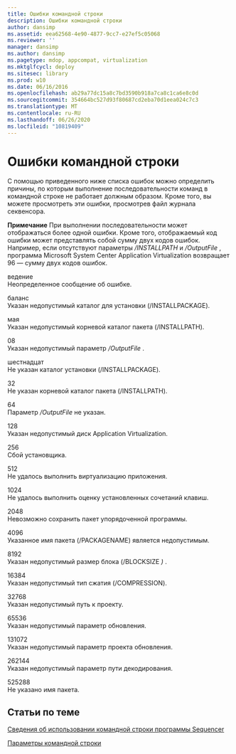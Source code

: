 ```yaml
---
title: Ошибки командной строки
description: Ошибки командной строки
author: dansimp
ms.assetid: eea62568-4e90-4877-9cc7-e27ef5c05068
ms.reviewer: ''
manager: dansimp
ms.author: dansimp
ms.pagetype: mdop, appcompat, virtualization
ms.mktglfcycl: deploy
ms.sitesec: library
ms.prod: w10
ms.date: 06/16/2016
ms.openlocfilehash: ab29a77dc15a8c7bd3590b918a7ca8c1ca6e8c0d
ms.sourcegitcommit: 354664bc527d93f80687cd2eba70d1eea024c7c3
ms.translationtype: MT
ms.contentlocale: ru-RU
ms.lasthandoff: 06/26/2020
ms.locfileid: "10819409"
---
```

# Ошибки командной строки


С помощью приведенного ниже списка ошибок можно определить причины, по которым выполнение последовательности команд в командной строке не работает должным образом. Кроме того, вы можете просмотреть эти ошибки, просмотрев файл журнала секвенсора.

**Примечание**  При выполнении последовательности может отображаться более одной ошибки. Кроме того, отображаемый код ошибки может представлять собой сумму двух кодов ошибок. Например, если отсутствуют параметры */INSTALLPATH* и */OutputFile* , программа Microsoft System Center Application Virtualization возвращает 96 — сумму двух кодов ошибок.

 

<a href="" id="01"></a>ведение  
Неопределенное сообщение об ошибке.

<a href="" id="02"></a>баланс  
Указан недопустимый каталог для установки (/INSTALLPACKAGE).

<a href="" id="04"></a>мая  
Указан недопустимый корневой каталог пакета (/INSTALLPATH).

<a href="" id="08"></a>08  
Указан недопустимый параметр */OutputFile* .

<a href="" id="16"></a>шестнадцат  
Не указан каталог установки (/INSTALLPACKAGE).

<a href="" id="32"></a>32  
Не указан корневой каталог пакета (/INSTALLPATH).

<a href="" id="64"></a>64  
Параметр */OutputFile* не указан.

<a href="" id="128"></a>128  
Указан недопустимый диск Application Virtualization.

<a href="" id="256"></a>256  
Сбой установщика.

<a href="" id="512"></a>512  
Не удалось выполнить виртуализацию приложения.

<a href="" id="1024"></a>1024  
Не удалось выполнить оценку установленных сочетаний клавиш.

<a href="" id="2048"></a>2048  
Невозможно сохранить пакет упорядоченной программы.

<a href="" id="4096"></a>4096  
Указанное имя пакета (/PACKAGENAME) является недопустимым.

<a href="" id="8192"></a>8192  
Указан недопустимый размер блока (/BLOCKSIZE <em> ) </em> .

<a href="" id="16384"></a>16384  
Указан недопустимый тип сжатия (/COMPRESSION).

<a href="" id="32768"></a>32768  
Указан недопустимый путь к проекту.

<a href="" id="65536"></a>65536  
Указан недопустимый параметр обновления.

<a href="" id="131072"></a>131072  
Указан недопустимый параметр проекта обновления.

<a href="" id="262144"></a>262144  
Указан недопустимый параметр пути декодирования.

<a href="" id="525288"></a>525288  
Не указано имя пакета.

## Статьи по теме


[Сведения об использовании командной строки программы Sequencer](about-using-the-sequencer-command-line.md)

[Параметры командной строки](command-line-parameters.md)

 

 





